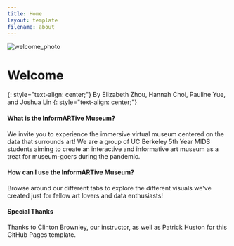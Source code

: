 ```yaml
---
title: Home
layout: template
filename: about
--- 
```


![welcome_photo](http://res.cloudinary.com/simpleview/image/upload/v1570745187/clients/wichita-redesign/Visit_Wichita_Kansas_Wichita_Art_Museum_ab2f81d5-0500-4ccd-af3a-20835143dc89.jpg)

# Welcome
{: style="text-align: center;"}
By Elizabeth Zhou, Hannah Choi, Pauline Yue, and Joshua Lin
{: style="text-align: center;"}

#### What is the InformARTive Museum?
We invite you to experience the immersive virtual museum centered on the data that surrounds art! We are a group of UC Berkeley 5th Year MIDS students aiming to create an interactive and informative art museum as a treat for museum-goers during the pandemic. 

#### How can I use the InformARTive Museum?
Browse around our different tabs to explore the different visuals we've created just for fellow art lovers and data enthusiasts!

#### Special Thanks
Thanks to Clinton Brownley, our instructor, as well as Patrick Huston for this GitHub Pages template.
